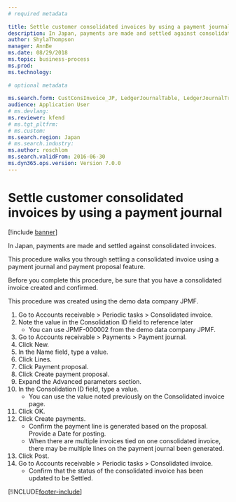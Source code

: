 ```yaml
--- 
# required metadata 
 
title: Settle customer consolidated invoices by using a payment journal
description: In Japan, payments are made and settled against consolidated invoices. 
author: ShylaThompson
manager: AnnBe 
ms.date: 08/29/2018
ms.topic: business-process 
ms.prod:  
ms.technology:  
 
# optional metadata 
 
ms.search.form: CustConsInvoice_JP, LedgerJournalTable, LedgerJournalTransCustPaym, CustPaymProposalEdit   
audience: Application User 
# ms.devlang:  
ms.reviewer: kfend
# ms.tgt_pltfrm:  
# ms.custom:  
ms.search.region: Japan
# ms.search.industry: 
ms.author: roschlom
ms.search.validFrom: 2016-06-30 
ms.dyn365.ops.version: Version 7.0.0 
---
```

# Settle customer consolidated invoices by using a payment journal

[!include [banner](../../includes/banner.md)]

In Japan, payments are made and settled against consolidated invoices.



This procedure walks you through settling a consolidated invoice using a payment journal and payment proposal feature. 



Before you complete this procedure, be sure that you have a consolidated invoice created and confirmed. 



This procedure was created using the demo data company JPMF.

1. Go to Accounts receivable > Periodic tasks > Consolidated invoice.
2. Note the value in the Consolidation ID field to reference later
    * You can use JPMF-000002 from the demo data company JPMF.  
3. Go to Accounts receivable > Payments > Payment journal.
4. Click New.
5. In the Name field, type a value.
6. Click Lines.
7. Click Payment proposal.
8. Click Create payment proposal.
9. Expand the Advanced parameters section.
10. In the Consolidation ID field, type a value.
    * You can use the value noted previously on the Consolidated invoice page.  
11. Click OK.
12. Click Create payments.
    * Confirm the payment line is generated based on the proposal.  Provide a Date for posting.  
    * When there are multiple invoices tied on one consolidated invoice, there may be multiple lines on the payment journal been generated.  
13. Click Post.
14. Go to Accounts receivable > Periodic tasks > Consolidated invoice.
    * Confirm that the status of the consolidated invoice has been updated to be Settled.  



[!INCLUDE[footer-include](../../../includes/footer-banner.md)]